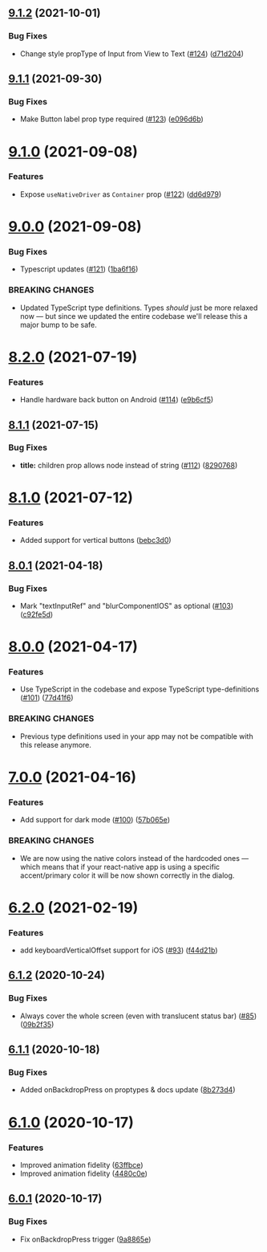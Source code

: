 ## [9.1.2](https://github.com/mmazzarolo/react-native-dialog/compare/v9.1.1...v9.1.2) (2021-10-01)


### Bug Fixes

* Change style propType of Input from View to Text ([#124](https://github.com/mmazzarolo/react-native-dialog/issues/124)) ([d71d204](https://github.com/mmazzarolo/react-native-dialog/commit/d71d20489c5d4e7038ebbb8dc183fc352d87b409))

## [9.1.1](https://github.com/mmazzarolo/react-native-dialog/compare/v9.1.0...v9.1.1) (2021-09-30)


### Bug Fixes

* Make Button label prop type required ([#123](https://github.com/mmazzarolo/react-native-dialog/issues/123)) ([e096d6b](https://github.com/mmazzarolo/react-native-dialog/commit/e096d6bf6814a114bb635585caa0babe72c3bd1c))

# [9.1.0](https://github.com/mmazzarolo/react-native-dialog/compare/v9.0.0...v9.1.0) (2021-09-08)


### Features

* Expose `useNativeDriver` as `Container` prop ([#122](https://github.com/mmazzarolo/react-native-dialog/issues/122)) ([dd6d979](https://github.com/mmazzarolo/react-native-dialog/commit/dd6d979279b22ad869d95ba530a1e9cd1fc1601b))

# [9.0.0](https://github.com/mmazzarolo/react-native-dialog/compare/v8.2.0...v9.0.0) (2021-09-08)


### Bug Fixes

* Typescript updates ([#121](https://github.com/mmazzarolo/react-native-dialog/issues/121)) ([1ba6f16](https://github.com/mmazzarolo/react-native-dialog/commit/1ba6f16fb2127f8da7e41c79444709b56cb0d4f6))


### BREAKING CHANGES

* Updated TypeScript type definitions. Types _should_ just be more relaxed now — but since we updated the entire codebase we'll release this a major bump to be safe.

# [8.2.0](https://github.com/mmazzarolo/react-native-dialog/compare/v8.1.1...v8.2.0) (2021-07-19)


### Features

* Handle hardware back button on Android ([#114](https://github.com/mmazzarolo/react-native-dialog/issues/114)) ([e9b6cf5](https://github.com/mmazzarolo/react-native-dialog/commit/e9b6cf583cb5070cbb4c542ec9569e29fae3877a))

## [8.1.1](https://github.com/mmazzarolo/react-native-dialog/compare/v8.1.0...v8.1.1) (2021-07-15)


### Bug Fixes

* **title:** children prop allows node instead of string ([#112](https://github.com/mmazzarolo/react-native-dialog/issues/112)) ([8290768](https://github.com/mmazzarolo/react-native-dialog/commit/8290768e73cf22e85404c6ebec9a328a3f0bf022))

# [8.1.0](https://github.com/mmazzarolo/react-native-dialog/compare/v8.0.1...v8.1.0) (2021-07-12)


### Features

* Added support for vertical buttons ([bebc3d0](https://github.com/mmazzarolo/react-native-dialog/commit/bebc3d040bdc0749e5bfbdc3c05ceebfaec7c8d5))

## [8.0.1](https://github.com/mmazzarolo/react-native-dialog/compare/v8.0.0...v8.0.1) (2021-04-18)


### Bug Fixes

* Mark "textInputRef" and "blurComponentIOS" as optional ([#103](https://github.com/mmazzarolo/react-native-dialog/issues/103)) ([c92fe5d](https://github.com/mmazzarolo/react-native-dialog/commit/c92fe5d1492bbe55d06c7af4dec2be653360640f))

# [8.0.0](https://github.com/mmazzarolo/react-native-dialog/compare/v7.0.0...v8.0.0) (2021-04-17)


### Features

* Use TypeScript in the codebase and expose TypeScript type-definitions ([#101](https://github.com/mmazzarolo/react-native-dialog/issues/101)) ([77d41f6](https://github.com/mmazzarolo/react-native-dialog/commit/77d41f6f5fae17650245684c10ab3de3df93e76b))


### BREAKING CHANGES

* Previous type definitions used in your app may not be compatible with this release anymore.

# [7.0.0](https://github.com/mmazzarolo/react-native-dialog/compare/v6.2.0...v7.0.0) (2021-04-16)


### Features

* Add support for dark mode ([#100](https://github.com/mmazzarolo/react-native-dialog/issues/100)) ([57b065e](https://github.com/mmazzarolo/react-native-dialog/commit/57b065e1524e64f28b7a07ebd8062d7b1982cc76))


### BREAKING CHANGES

* We are now using the native colors instead of the hardcoded ones — which means that if your react-native app is using a specific accent/primary color it will be now shown correctly in the dialog.

# [6.2.0](https://github.com/mmazzarolo/react-native-dialog/compare/v6.1.2...v6.2.0) (2021-02-19)


### Features

* add keyboardVerticalOffset support for iOS ([#93](https://github.com/mmazzarolo/react-native-dialog/issues/93)) ([f44d21b](https://github.com/mmazzarolo/react-native-dialog/commit/f44d21bbe72183c129fba72b79440af26c348b1e))

## [6.1.2](https://github.com/mmazzarolo/react-native-dialog/compare/v6.1.1...v6.1.2) (2020-10-24)


### Bug Fixes

* Always cover the whole screen (even with translucent status bar)  ([#85](https://github.com/mmazzarolo/react-native-dialog/issues/85)) ([09b2f35](https://github.com/mmazzarolo/react-native-dialog/commit/09b2f3584890be76fd56d3e2719ea928e8130ebf))

## [6.1.1](https://github.com/mmazzarolo/react-native-dialog/compare/v6.1.0...v6.1.1) (2020-10-18)


### Bug Fixes

* Added onBackdropPress on proptypes & docs update ([8b273d4](https://github.com/mmazzarolo/react-native-dialog/commit/8b273d45e76502d9366db2f6888bfc911ab6b1a1))

# [6.1.0](https://github.com/mmazzarolo/react-native-dialog/compare/v6.0.1...v6.1.0) (2020-10-17)


### Features

* Improved animation fidelity ([63ffbce](https://github.com/mmazzarolo/react-native-dialog/commit/63ffbce5f0e0fa63604529589815b94fc1625c85))
* Improved animation fidelity ([4480c0e](https://github.com/mmazzarolo/react-native-dialog/commit/4480c0e4c1622d8a29287112c07ba6e0c7ae2d8a))

## [6.0.1](https://github.com/mmazzarolo/react-native-dialog/compare/v6.0.0...v6.0.1) (2020-10-17)


### Bug Fixes

* Fix onBackdropPress trigger ([9a8865e](https://github.com/mmazzarolo/react-native-dialog/commit/9a8865ecbfb1fcc567dbea07235f3c3831b76c4c))
